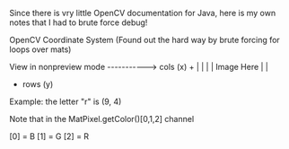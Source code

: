 Since there is vry little OpenCV documentation for Java, here is my own notes that I had to brute force debug!

OpenCV Coordinate System
(Found out the hard way by brute forcing for loops over mats)


         
View in nonpreview mode
-----------> cols (x) +
|
|
|
| Image Here
|
|
+ rows (y)


Example: the letter "r" is (9, 4)


Note that in the MatPixel.getColor()[0,1,2] channel 

[0] = B
[1] = G
[2] = R



